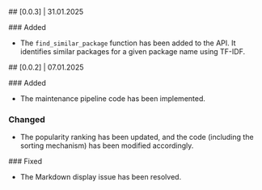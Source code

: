 ## [0.0.3] | 31.01.2025

### Added

- The `find_similar_package` function has been added to the API. It identifies similar packages for a given package name using TF-IDF.

## [0.0.2] | 07.01.2025

### Added

- The maintenance pipeline code has been implemented.

### Changed

- The popularity ranking has been updated, and the code (including the sorting mechanism) has been modified accordingly.

### Fixed

- The Markdown display issue has been resolved.
